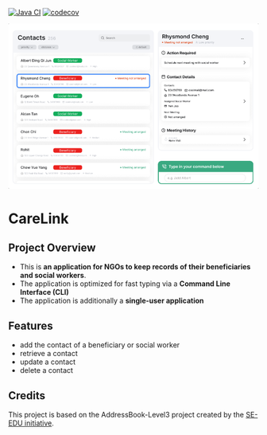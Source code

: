 [![Java CI](https://github.com/AY2526S1-CS2103T-W13-1/tp/actions/workflows/gradle.yml/badge.svg)](https://github.com/AY2526S1-CS2103T-W13-1/tp/actions/workflows/gradle.yml)
[![codecov](https://codecov.io/gh/AY2526-CS2103T-W13-1/tp/graph/badge.svg?token=086BE9RVL0)](https://codecov.io/gh/AY2526-CS2103T-W13-1/tp)

![Ui](docs/images/Ui.png)

# CareLink
## Project Overview
- This is **an application for NGOs to keep records of their beneficiaries and social workers**.
- The application is optimized for fast typing via a **Command Line Interface (CLI)**
- The application is additionally a **single-user application**

## Features
  - add the contact of a beneficiary or social worker
  - retrieve a contact
  - update a contact
  - delete a contact

## Credits
This project is based on the AddressBook-Level3 project created by the [SE-EDU initiative](https://se-education.org).
